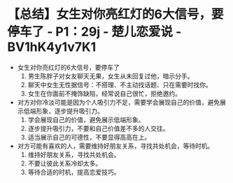 # 【总结】女生对你亮红灯的6大信号，要停车了 - P1：29j - 楚儿恋爱说 - BV1hK4y1v7K1

-   女生对你亮红灯的6大信号，要停车了
    1.  男生陈胖子对女友聊天无果，女生从未回复过他，暗示分手。
    2.  聊天中女生无性据信号：不搭理、不主动找话题、只在需要时找你。
    3.  女生在你面前不掩饰缺陷，经常说自己很忙，拒绝邀约。
-   对方对你冷淡可能是因为个人吸引力不足，需要学会展现自己的价值，避免展示低端形象，逐步提升吸引力。
    1.  学会展现自己的价值，避免展示低端形象。
    2.  逐步提升吸引力，不要和自己价值差不多的人交往。
    3.  适当展示自己的可德性，不要显得高高在上。
-   对方可能有喜欢的人，需要维持好朋友关系，寻找共处机会，等待时机。
    1.  维持好朋友关系，寻找共处机会。
    2.  不要让彼此关系冷却太多。
    3.  等待合适的时机，提高恋爱技巧。